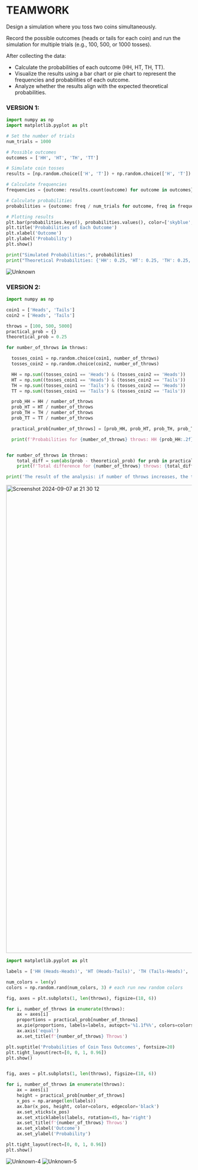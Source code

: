 # TEAMWORK

Design a simulation where you toss two coins simultaneously. 

Record the possible outcomes (heads or tails for each coin) and run the simulation for multiple trials (e.g., 100, 500, or 1000 tosses). 

After collecting the data:
- Calculate the probabilities of each outcome (HH, HT, TH, TT).
- Visualize the results using a bar chart or pie chart to represent the frequencies and probabilities of each outcome.
- Analyze whether the results align with the expected theoretical probabilities.

### VERSION 1:
```py
import numpy as np
import matplotlib.pyplot as plt

# Set the number of trials
num_trials = 1000

# Possible outcomes
outcomes = ['HH', 'HT', 'TH', 'TT']

# Simulate coin tosses
results = [np.random.choice(['H', 'T']) + np.random.choice(['H', 'T']) for _ in range(num_trials)]

# Calculate frequencies
frequencies = {outcome: results.count(outcome) for outcome in outcomes}

# Calculate probabilities
probabilities = {outcome: freq / num_trials for outcome, freq in frequencies.items()}

# Plotting results
plt.bar(probabilities.keys(), probabilities.values(), color=['skyblue', 'orange', 'green', 'red'])
plt.title('Probabilities of Each Outcome')
plt.xlabel('Outcome')
plt.ylabel('Probability')
plt.show()

print("Simulated Probabilities:", probabilities)
print("Theoretical Probabilities: {'HH': 0.25, 'HT': 0.25, 'TH': 0.25, 'TT': 0.25}")
```
![Unknown](https://github.com/user-attachments/assets/830f77b1-e037-494b-954a-fa4c3af2c9ac)

### VERSION 2:
```py
import numpy as np

coin1 = ['Heads', 'Tails']
coin2 = ['Heads', 'Tails']

throws = [100, 500, 5000]
practical_prob = {}
theoretical_prob = 0.25

for number_of_throws in throws:

  tosses_coin1 = np.random.choice(coin1, number_of_throws)
  tosses_coin2 = np.random.choice(coin2, number_of_throws)

  HH = np.sum((tosses_coin1 == 'Heads') & (tosses_coin2 == 'Heads'))
  HT = np.sum((tosses_coin1 == 'Heads') & (tosses_coin2 == 'Tails'))
  TH = np.sum((tosses_coin1 == 'Tails') & (tosses_coin2 == 'Heads'))
  TT = np.sum((tosses_coin1 == 'Tails') & (tosses_coin2 == 'Tails'))

  prob_HH = HH / number_of_throws
  prob_HT = HT / number_of_throws
  prob_TH = TH / number_of_throws
  prob_TT = TT / number_of_throws

  practical_prob[number_of_throws] = [prob_HH, prob_HT, prob_TH, prob_TT]

  print(f'Probabilities for {number_of_throws} throws: HH {prob_HH:.2f}, HT {prob_HT:.2f}, TH {prob_TH:.2f}, TT {prob_TT:.2f}' )


for number_of_throws in throws:
    total_diff = sum(abs(prob - theoretical_prob) for prob in practical_prob[number_of_throws])
    print(f'Total difference for {number_of_throws} throws: {total_diff:.4f}')

print('The result of the analysis: if number of throws increases, the total difference tends to decrease, which is consistent with the Law of Large Numbers.')
```
<img width="1268" alt="Screenshot 2024-09-07 at 21 30 12" src="https://github.com/user-attachments/assets/b762cdfd-825c-43e3-8fd5-5cd1b13d112f">

```py
import matplotlib.pyplot as plt

labels = ['HH (Heads-Heads)', 'HT (Heads-Tails)', 'TH (Tails-Heads)', 'TT (Tails-Tails)']

num_colors = len(y)
colors = np.random.rand(num_colors, 3) # each run new random colors

fig, axes = plt.subplots(1, len(throws), figsize=(18, 6))

for i, number_of_throws in enumerate(throws):
    ax = axes[i]
    proportions = practical_prob[number_of_throws]
    ax.pie(proportions, labels=labels, autopct='%1.1f%%', colors=colors, startangle=90)
    ax.axis('equal') 
    ax.set_title(f'{number_of_throws} Throws')

plt.suptitle('Probabilities of Coin Toss Outcomes', fontsize=20)
plt.tight_layout(rect=[0, 0, 1, 0.96])
plt.show()


fig, axes = plt.subplots(1, len(throws), figsize=(18, 6))

for i, number_of_throws in enumerate(throws):
    ax = axes[i]
    height = practical_prob[number_of_throws]
    x_pos = np.arange(len(labels))
    ax.bar(x_pos, height, color=colors, edgecolor='black')
    ax.set_xticks(x_pos)
    ax.set_xticklabels(labels, rotation=45, ha='right')
    ax.set_title(f'{number_of_throws} Throws')
    ax.set_xlabel('Outcome')
    ax.set_ylabel('Probability')

plt.tight_layout(rect=[0, 0, 1, 0.96])
plt.show()
```

![Unknown-4](https://github.com/user-attachments/assets/b81e0c7e-e16c-413d-8980-f3c6ae2cec12)
![Unknown-5](https://github.com/user-attachments/assets/1559fa14-0a8b-4199-a956-d973b6859b4d)



